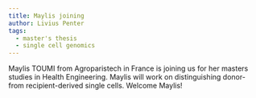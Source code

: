 ```yaml
---
title: Maylis joining
author: Livius Penter
tags:
  - master's thesis
  - single cell genomics
---
```


Maylis TOUMI from Agroparistech in France is joining us for her masters studies
in Health Engineering. Maylis will work on distinguishing donor- from recipient-derived
single cells. Welcome Maylis! 